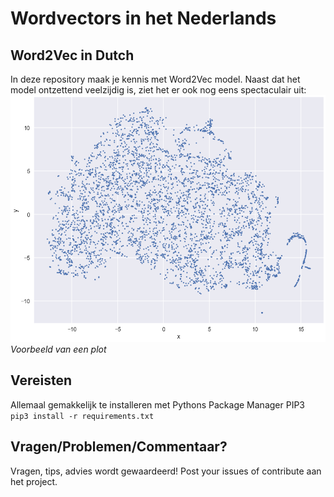 Wordvectors in het Nederlands
=============
Word2Vec in Dutch
------------
In deze repository maak je kennis met Word2Vec model.
Naast dat het model ontzettend veelzijdig is, ziet het er ook nog eens spectaculair uit:
![alt text](https://github.com/victorr0/WordVectors/blob/master/plot_voorbeeld.png "Voorbeeld T-SNE plot")
<i>Voorbeeld van een plot</i>

Vereisten
-----------------------

Allemaal gemakkelijk te installeren met Pythons Package Manager PIP3
<code> pip3 install -r requirements.txt</code>


Vragen/Problemen/Commentaar?
-----------------------
Vragen, tips, advies wordt gewaardeerd! 
Post your issues of contribute aan het project. 
